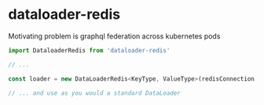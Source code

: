 # dataloader-redis

Motivating problem is graphql federation across kubernetes pods

```javascript
import DataloaderRedis from 'dataloader-redis'

// ...

const loader = new DataLoaderRedis<KeyType, ValueType>(redisConnection, async (keys[]) => { /* ... */ }, { ttl: 60, options: { /* dataloader Options */ }})

// ... and use as you would a standard DataLoader
```